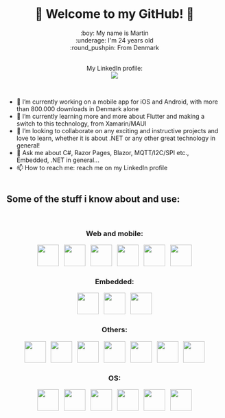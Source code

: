 
<h1 align="center"> 👋 Welcome to my GitHub! 👋 </h1>

<div  align="center">
:boy: My name is Martin<br />
:underage: I'm 24 years old<br />
:round_pushpin: From Denmark<br /><br />
  
My LinkedIn profile:<br />
[<img src="https://img.shields.io/badge/LinkedIn-0077B5?style=for-the-badge&logo=linkedin&logoColor=white">](https://www.linkedin.com/in/martin-sonne-0449a821a/)
</div>

<br />


- 🔭 I’m currently working on a mobile app for iOS and Android, with more than 800.000 downloads in Denmark alone
- 🌱 I’m currently learning more and more about Flutter and making a switch to this technology, from Xamarin/MAUI
- 👯 I’m looking to collaborate on any exciting and instructive projects and love to learn, whether it is about .NET or any other great technology in general!
- 💬 Ask me about C#, Razor Pages, Blazor, MQTT/I2C/SPI etc., Embedded, .NET in general...
- 📫 How to reach me: reach me on my LinkedIn profile<br /><br />

## Some of the stuff i know about and use:
<br />
<div align="center">
<h3>Web and mobile:</h3>
<img src="https://cdn.jsdelivr.net/gh/devicons/devicon/icons/html5/html5-original-wordmark.svg" width="50" height="50" />&nbsp;&nbsp;&nbsp;<img src="https://cdn.jsdelivr.net/gh/devicons/devicon/icons/css3/css3-original-wordmark.svg" width="50" height="50" />&nbsp;&nbsp;&nbsp;<img src="https://cdn.jsdelivr.net/gh/devicons/devicon/icons/javascript/javascript-original.svg" width="50" height="50" />&nbsp;&nbsp;&nbsp;<img src="https://cdn.jsdelivr.net/gh/devicons/devicon/icons/csharp/csharp-original.svg" width="50" height="50" />&nbsp;&nbsp;&nbsp;<img src="https://cdn.jsdelivr.net/gh/devicons/devicon/icons/dotnetcore/dotnetcore-original.svg" width="50" height="50" />&nbsp;&nbsp;&nbsp;<img
src="https://raw.githubusercontent.com/detain/svg-logos/780f25886640cef088af994181646db2f6b1a3f8/svg/xamarin.svg" width="50" height="50" />

<br />
  
<h3>Embedded:</h3>
<img src="https://cdn.jsdelivr.net/gh/devicons/devicon/icons/cplusplus/cplusplus-original.svg" width="50" height="50" />&nbsp;&nbsp;&nbsp;<img src="https://cdn.jsdelivr.net/gh/devicons/devicon/icons/embeddedc/embeddedc-original-wordmark.svg" width="50" height="50" />&nbsp;&nbsp;&nbsp;<img src="https://cdn.jsdelivr.net/gh/devicons/devicon/icons/arduino/arduino-original-wordmark.svg" width="50" height="50" />

<br />
  
<h3>Others:</h3>
<img src="https://cdn.jsdelivr.net/gh/devicons/devicon/icons/visualstudio/visualstudio-plain.svg" width="50" height="50" />&nbsp;&nbsp;&nbsp;<img src="https://cdn.jsdelivr.net/gh/devicons/devicon/icons/vscode/vscode-original-wordmark.svg" width="50" height="50" />&nbsp;&nbsp;&nbsp;<img src="https://cdn.jsdelivr.net/gh/devicons/devicon/icons/docker/docker-original-wordmark.svg" width="50" height="50" />&nbsp;&nbsp;&nbsp;<img src="https://cdn.jsdelivr.net/gh/devicons/devicon/icons/kubernetes/kubernetes-plain-wordmark.svg" width="50" height="50" />&nbsp;&nbsp;&nbsp;<img src="https://cdn.jsdelivr.net/gh/devicons/devicon/icons/mysql/mysql-original-wordmark.svg" width="50" height="50" />&nbsp;&nbsp;&nbsp;<img src="https://cdn.jsdelivr.net/gh/devicons/devicon/icons/microsoftsqlserver/microsoftsqlserver-plain-wordmark.svg" width="50" height="50" />&nbsp;&nbsp;&nbsp;<img src="https://cdn.jsdelivr.net/gh/devicons/devicon/icons/azure/azure-original-wordmark.svg" width="50" height="50" />

<br />
  
<h3>OS:</h3>
<img src="https://cdn.jsdelivr.net/gh/devicons/devicon/icons/windows8/windows8-original.svg" width="50" height="50" />&nbsp;&nbsp;&nbsp;<img src="https://cdn.jsdelivr.net/gh/devicons/devicon/icons/linux/linux-original.svg" width="50" height="50" />&nbsp;&nbsp;&nbsp;<img src="https://cdn.jsdelivr.net/gh/devicons/devicon/icons/raspberrypi/raspberrypi-original.svg" width="50" height="50" />&nbsp;&nbsp;&nbsp;<img src="https://cdn.jsdelivr.net/gh/devicons/devicon/icons/centos/centos-original.svg" width="50" height="50" />&nbsp;&nbsp;&nbsp;<img src="https://cdn.jsdelivr.net/gh/devicons/devicon/icons/ubuntu/ubuntu-plain-wordmark.svg" width="50" height="50" />&nbsp;&nbsp;&nbsp;<img src="https://cdn.jsdelivr.net/gh/devicons/devicon/icons/debian/debian-original-wordmark.svg" width="50" height="50" />
</div>






